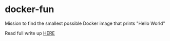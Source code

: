 # docker-fun

Mission to find the smallest possible Docker image that prints "Hello World"

Read full write up [HERE](https://www.oliverhughes.dev/honey-i-shrunk-the-image/)


